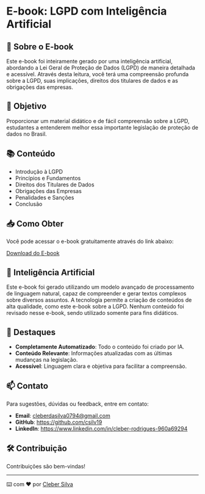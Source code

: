 # E-book: LGPD com Inteligência Artificial

## 📖 Sobre o E-book

Este e-book foi inteiramente gerado por uma inteligência artificial, abordando a Lei Geral de Proteção de Dados (LGPD) de maneira detalhada e acessível. Através desta leitura, você terá uma compreensão profunda sobre a LGPD, suas implicações, direitos dos titulares de dados e as obrigações das empresas.

## 🎯 Objetivo

Proporcionar um material didático e de fácil compreensão sobre a LGPD, estudantes a entenderem melhor essa importante legislação de proteção de dados no Brasil.

## 📚 Conteúdo

- Introdução à LGPD
- Princípios e Fundamentos
- Direitos dos Titulares de Dados
- Obrigações das Empresas
- Penalidades e Sanções
- Conclusão

## 📥 Como Obter

Você pode acessar o e-book gratuitamente através do link abaixo:

[Download do E-book](https://github.com/csilv19/e-bookcomIA/edit/main/ebookLGPD.pdf)

## 🤖 Inteligência Artificial

Este e-book foi gerado utilizando um modelo avançado de processamento de linguagem natural, capaz de compreender e gerar textos complexos sobre diversos assuntos. A tecnologia permite a criação de conteúdos de alta qualidade, como este e-book sobre a LGPD. Nenhum conteúdo foi revisado nesse e-book, sendo utilizado somente para fins didáticos.

## 🌟 Destaques

- **Completamente Automatizado**: Todo o conteúdo foi criado por IA.
- **Conteúdo Relevante**: Informações atualizadas com as últimas mudanças na legislação.
- **Acessível**: Linguagem clara e objetiva para facilitar a compreensão.

## 📫 Contato

Para sugestões, dúvidas ou feedback, entre em contato:

- **Email**: cleberdasilva0794@gmail.com
- **GitHub**: https://github.com/csilv19
- **LinkedIn**: https://www.linkedin.com/in/cleber-rodrigues-960a69294

## 🛠️ Contribuição

Contribuições são bem-vindas!

---

⌨️ com ❤️ por [Cleber Silva](https://github.com/csilv19)
